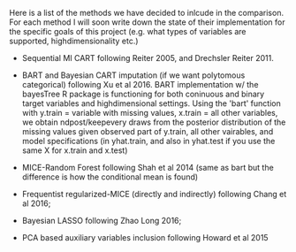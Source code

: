 Here is a list of the methods we have decided to inlcude in the comparison. 
For each method I will soon write down the state of their implementation
for the specific goals of this project (e.g. what types of variables are 
supported, highdimensionality etc.)

* Sequential MI CART following Reiter 2005, and Drechsler Reiter 2011.

* BART and Bayesian CART imputation (if we want polytomous categorical) following Xu et al 2016.
	BART implementation w/ the bayesTree R package is functioning for both coninuous and binary 
	target variables and highdimensional settings.
	Using the 'bart' function with y.train = variable with missing values, x.train = all other 
	variables, we obtain ndpost/keepevery draws from the posterior distribution of the missing 
	values given observed part of y.train, all other vairables, and model specifications 
	(in yhat.train, and also in yhat.test if you use the same X for x.train and x.test)

* MICE-Random Forest following Shah et al 2014 (same as bart but the difference is how the 
	conditional mean is found)

* Frequentist regularized-MICE (directly and indirectly) following Chang et al 2016;

* Bayesian LASSO following Zhao Long 2016;

* PCA based auxiliary variables inclusion following Howard et al 2015


